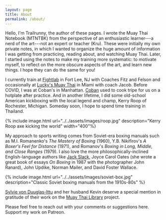 ```yaml
---
layout: page
title: About
permalink: /about/
---
```


Hello, I'm Trailrunny, the author of these pages. I wrote the Muay Thai Notebook (MTNTBK) from
the perspective of an enthusiastic learner---a nerd of the art---not an expert or teacher (Kru).
These were initially my own private notes, in which I wanted to organize the huge amount of
information I was getting from practicing, reading about, and watching Muay Thai. Later, I
started using the notes to make my training more systematic: to motivate myself, to reflect on
the more obscure aspects of the art, and learn new things. I hope they can do the same for you!

I currently train at [Fightlab](https://www.instagram.com/thefightlabusa/) in Fort Lee, NJ with
Coaches Fitz and Felson and occasionally at [Lucky's Muay
Thai](https://www.instagram.com/luckysmuaythai/) in Miami with coach Jacob. Before COVID, I was
at Coban's in Manhattan. [Coban](https://en.wikipedia.org/wiki/Coban_Lookchaomaesaitong) used
to cook tripe for us on a hotplate after practice. And in another lifetime, I did some
old-school American kickboxing with the local legend and champ, Kerry Roop of Rochester,
Michigan. Someday soon, I hope to spend time training in Thailand.

{% include image.html url="../../assets/images/roop.jpg" description="Kerry Roop axe kicking
the world" width="400"%}

My approach to sports writing comes from Soviet-era boxing manuals such as M.I.  Romanenko's
*The Mastery of Boxing* (1960), Y.B. Nikifirov's *A Boxer's Feel for Distance* (1971), and
Romanov's *Boxing in Long, Middle, and Close Ranges* (1979). I also love the more
philosophically-inclined English-language authors like [Jack
Slack](https://en.wikipedia.org/wiki/Jack_Slack), Joyce Carol Oates (she wrote a great book of
essays *On Boxing* in 1987 with the photographer John Ranard), John Updike, Norman Mailer, and
David Foster Wallace.

{% include image.html url="../../assets/images/soviet-box.jpg" description="Classic Soviet boxing
manuals from the 1910s-80s" %}

[Sylvie von Duuglas-Ittu](https://en.wikipedia.org/wiki/Sylvie_von_Duuglas-Ittu) and her
husband Kevin deserve a special mention in gratitude of their work on the [Muay Thai
Library](https://www.instagram.com/themuaythailibrary/) project.

Please feel free to reach out with your comments or suggestions here. Support my work on
Patreon.
